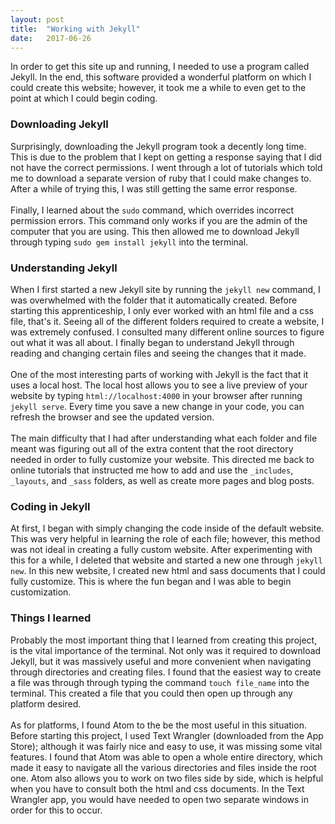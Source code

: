 ```yaml
---
layout: post
title:  "Working with Jekyll"
date:   2017-06-26
---
```

In order to get this site up and running, I needed to use a program called Jekyll. In the end, this software provided a wonderful platform on which I could create this website; however, it took me a while to even get to the point at which I could begin coding.

### Downloading Jekyll
Surprisingly, downloading the Jekyll program took a decently long time. This is due to the problem that I kept on getting a response saying that I did not have the correct permissions. I went through a lot of tutorials which told me to download a separate version of ruby that I could make changes to. After a while of trying this, I was still getting the same error response.
<br>
<br>
Finally, I learned about the `sudo` command, which overrides incorrect permission errors. This command only works if you are the admin of the computer that you are using. This then allowed me to download Jekyll through typing `sudo gem install jekyll` into the terminal.

### Understanding Jekyll
When I first started a new Jekyll site by running the `jekyll new` command, I was overwhelmed with the folder that it automatically created. Before starting this apprenticeship, I only ever worked with an html file and a css file, that's it. Seeing all of the different folders required to create a website, I was extremely confused. I consulted many different online sources to figure out what it was all about. I finally began to understand Jekyll through reading and changing certain files and seeing the changes that it made.
<br>
<br>
One of the most interesting parts of working with Jekyll is the fact that it uses a local host. The local host allows you to see a live preview of your website by typing `html://localhost:4000` in your browser after running `jekyll serve`. Every time you save a new change in your code, you can refresh the browser and see the updated version.
<br>
<br>
The main difficulty that I had after understanding what each folder and file meant was figuring out all of the extra content that the root directory needed in order to fully customize your website. This directed me back to online tutorials that instructed me how to add and use the `_includes`, `_layouts`, and `_sass` folders, as well as create more pages and blog posts.

### Coding in Jekyll
At first, I began with simply changing the code inside of the default website. This was very helpful in learning the role of each file; however, this method was not ideal in creating a fully custom website. After experimenting with this for a while, I deleted that website and started a new one through `jekyll new`. In this new website, I created new html and sass documents that I could fully customize. This is where the fun began and I was able to begin customization.

### Things I learned
Probably the most important thing that I learned from creating this project, is the vital importance of the terminal. Not only was it required to download Jekyll, but it was massively useful and more convenient when navigating through directories and creating files. I found that the easiest way to create a file was through through typing the command `touch file_name` into the terminal. This created a file that you could then open up through any platform desired.
<br>
<br>
As for platforms, I found Atom to the be the most useful in this situation. Before starting this project, I used Text Wrangler (downloaded from the App Store); although it was fairly nice and easy to use, it was missing some vital features. I found that Atom was able to open a whole entire directory, which made it easy to navigate all the various directories and files inside the root one. Atom also allows you to work on two files side by side, which is helpful when you have to consult both the html and css documents. In the Text Wrangler app, you would have needed to open two separate windows in order for this to occur.
